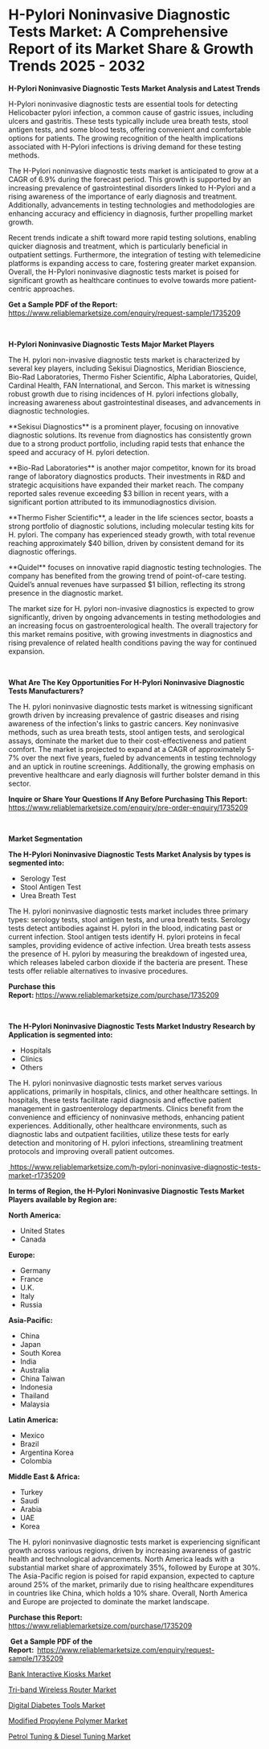<p><h1>H-Pylori Noninvasive Diagnostic Tests Market: A Comprehensive Report of its Market Share & Growth Trends 2025 - 2032</h1></p><p><strong>H-Pylori Noninvasive Diagnostic Tests Market Analysis and Latest Trends</strong></p>
<p><p>H-Pylori noninvasive diagnostic tests are essential tools for detecting Helicobacter pylori infection, a common cause of gastric issues, including ulcers and gastritis. These tests typically include urea breath tests, stool antigen tests, and some blood tests, offering convenient and comfortable options for patients. The growing recognition of the health implications associated with H-Pylori infections is driving demand for these testing methods.</p><p>The H-Pylori noninvasive diagnostic tests market is anticipated to grow at a CAGR of 6.9% during the forecast period. This growth is supported by an increasing prevalence of gastrointestinal disorders linked to H-Pylori and a rising awareness of the importance of early diagnosis and treatment. Additionally, advancements in testing technologies and methodologies are enhancing accuracy and efficiency in diagnosis, further propelling market growth. </p><p>Recent trends indicate a shift toward more rapid testing solutions, enabling quicker diagnosis and treatment, which is particularly beneficial in outpatient settings. Furthermore, the integration of testing with telemedicine platforms is expanding access to care, fostering greater market expansion. Overall, the H-Pylori noninvasive diagnostic tests market is poised for significant growth as healthcare continues to evolve towards more patient-centric approaches.</p></p>
<p><strong>Get a Sample PDF of the Report:&nbsp;</strong> <a href="https://www.reliablemarketsize.com/enquiry/request-sample/1735209?utm_campaign=1845&utm_medium=2&utm_source=Github&utm_content=ia&utm_term=25032025&utm_id=h-pylori-noninvasive-diagnostic-tests">https://www.reliablemarketsize.com/enquiry/request-sample/1735209</a></p>
<p>&nbsp;</p>
<p><strong>H-Pylori Noninvasive Diagnostic Tests Major Market Players</strong></p>
<p><p>The H. pylori non-invasive diagnostic tests market is characterized by several key players, including Sekisui Diagnostics, Meridian Bioscience, Bio-Rad Laboratories, Thermo Fisher Scientific, Alpha Laboratories, Quidel, Cardinal Health, FAN International, and Sercon. This market is witnessing robust growth due to rising incidences of H. pylori infections globally, increasing awareness about gastrointestinal diseases, and advancements in diagnostic technologies.</p><p>**Sekisui Diagnostics** is a prominent player, focusing on innovative diagnostic solutions. Its revenue from diagnostics has consistently grown due to a strong product portfolio, including rapid tests that enhance the speed and accuracy of H. pylori detection.</p><p>**Bio-Rad Laboratories** is another major competitor, known for its broad range of laboratory diagnostics products. Their investments in R&D and strategic acquisitions have expanded their market reach. The company reported sales revenue exceeding $3 billion in recent years, with a significant portion attributed to its immunodiagnostics division.</p><p>**Thermo Fisher Scientific**, a leader in the life sciences sector, boasts a strong portfolio of diagnostic solutions, including molecular testing kits for H. pylori. The company has experienced steady growth, with total revenue reaching approximately $40 billion, driven by consistent demand for its diagnostic offerings.</p><p>**Quidel** focuses on innovative rapid diagnostic testing technologies. The company has benefited from the growing trend of point-of-care testing. Quidel’s annual revenues have surpassed $1 billion, reflecting its strong presence in the diagnostic market.</p><p>The market size for H. pylori non-invasive diagnostics is expected to grow significantly, driven by ongoing advancements in testing methodologies and an increasing focus on gastroenterological health. The overall trajectory for this market remains positive, with growing investments in diagnostics and rising prevalence of related health conditions paving the way for continued expansion.</p></p>
<p>&nbsp;</p>
<p><strong>What Are The Key Opportunities For H-Pylori Noninvasive Diagnostic Tests Manufacturers?</strong></p>
<p><p>The H. pylori noninvasive diagnostic tests market is witnessing significant growth driven by increasing prevalence of gastric diseases and rising awareness of the infection's links to gastric cancers. Key noninvasive methods, such as urea breath tests, stool antigen tests, and serological assays, dominate the market due to their cost-effectiveness and patient comfort. The market is projected to expand at a CAGR of approximately 5-7% over the next five years, fueled by advancements in testing technology and an uptick in routine screenings. Additionally, the growing emphasis on preventive healthcare and early diagnosis will further bolster demand in this sector.</p></p>
<p><strong>Inquire or Share Your Questions If Any Before Purchasing This Report:</strong> <a href="https://www.reliablemarketsize.com/enquiry/pre-order-enquiry/1735209?utm_campaign=1845&utm_medium=2&utm_source=Github&utm_content=ia&utm_term=25032025&utm_id=h-pylori-noninvasive-diagnostic-tests">https://www.reliablemarketsize.com/enquiry/pre-order-enquiry/1735209</a></p>
<p>&nbsp;</p>
<p><strong>Market Segmentation</strong></p>
<p><strong>The H-Pylori Noninvasive Diagnostic Tests Market Analysis by types is segmented into:</strong></p>
<p><ul><li>Serology Test</li><li>Stool Antigen Test</li><li>Urea Breath Test</li></ul></p>
<p><p>The H. pylori noninvasive diagnostic tests market includes three primary types: serology tests, stool antigen tests, and urea breath tests. Serology tests detect antibodies against H. pylori in the blood, indicating past or current infection. Stool antigen tests identify H. pylori proteins in fecal samples, providing evidence of active infection. Urea breath tests assess the presence of H. pylori by measuring the breakdown of ingested urea, which releases labeled carbon dioxide if the bacteria are present. These tests offer reliable alternatives to invasive procedures.</p></p>
<p><strong>Purchase this Report:&nbsp;</strong><a href="https://www.reliablemarketsize.com/purchase/1735209?utm_campaign=1845&utm_medium=2&utm_source=Github&utm_content=ia&utm_term=25032025&utm_id=h-pylori-noninvasive-diagnostic-tests">https://www.reliablemarketsize.com/purchase/1735209</a></p>
<p>&nbsp;</p>
<p><strong>The H-Pylori Noninvasive Diagnostic Tests Market Industry Research by Application is segmented into:</strong></p>
<p><ul><li>Hospitals</li><li>Clinics</li><li>Others</li></ul></p>
<p><p>The H. pylori noninvasive diagnostic tests market serves various applications, primarily in hospitals, clinics, and other healthcare settings. In hospitals, these tests facilitate rapid diagnosis and effective patient management in gastroenterology departments. Clinics benefit from the convenience and efficiency of noninvasive methods, enhancing patient experiences. Additionally, other healthcare environments, such as diagnostic labs and outpatient facilities, utilize these tests for early detection and monitoring of H. pylori infections, streamlining treatment protocols and improving overall patient outcomes.</p></p>
<p><a href="https://www.reliablemarketsize.com/h-pylori-noninvasive-diagnostic-tests-market-r1735209?utm_campaign=1845&utm_medium=2&utm_source=Github&utm_content=ia&utm_term=25032025&utm_id=h-pylori-noninvasive-diagnostic-tests">&nbsp;https://www.reliablemarketsize.com/h-pylori-noninvasive-diagnostic-tests-market-r1735209</a></p>
<p><strong>In terms of Region, the H-Pylori Noninvasive Diagnostic Tests Market Players available by Region are:</strong></p>
<p>
    <p> <strong> North America: </strong>
        <ul>
            <li>United States</li>
            <li>Canada</li>
        </ul>
        </p> 
    <p> <strong> Europe: </strong>
        <ul>
            <li>Germany</li>
            <li>France</li>
            <li>U.K.</li>
            <li>Italy</li>
            <li>Russia</li>
        </ul>
        </p> 
    <p> <strong> Asia-Pacific: </strong>
        <ul>
            <li>China</li>
            <li>Japan</li>
            <li>South Korea</li>
            <li>India</li>
            <li>Australia</li>
            <li>China Taiwan</li>
            <li>Indonesia</li>
            <li>Thailand</li>
            <li>Malaysia</li>
        </ul>
        </p> 
    <p> <strong> Latin America: </strong>
        <ul>
            <li>Mexico</li>
            <li>Brazil</li>
            <li>Argentina Korea</li>
            <li>Colombia</li>
        </ul>
        </p> 
    <p> <strong> Middle East & Africa: </strong>
        <ul>
            <li>Turkey</li>
            <li>Saudi</li>
            <li>Arabia</li>
            <li>UAE</li>
            <li>Korea</li>
        </ul>
    </p>
    </p>
<p><p>The H. pylori noninvasive diagnostic tests market is experiencing significant growth across various regions, driven by increasing awareness of gastric health and technological advancements. North America leads with a substantial market share of approximately 35%, followed by Europe at 30%. The Asia-Pacific region is poised for rapid expansion, expected to capture around 25% of the market, primarily due to rising healthcare expenditures in countries like China, which holds a 10% share. Overall, North America and Europe are projected to dominate the market landscape.</p></p>
<p><strong>Purchase this Report: </strong><a href="https://www.reliablemarketsize.com/purchase/1735209?utm_campaign=1845&utm_medium=2&utm_source=Github&utm_content=ia&utm_term=25032025&utm_id=h-pylori-noninvasive-diagnostic-tests">https://www.reliablemarketsize.com/purchase/1735209</a></p>
<p>&nbsp;<strong>Get a Sample PDF of the Report:&nbsp;&nbsp;</strong><a href="https://www.reliablemarketsize.com/enquiry/request-sample/1735209?utm_campaign=1845&utm_medium=2&utm_source=Github&utm_content=ia&utm_term=25032025&utm_id=h-pylori-noninvasive-diagnostic-tests">https://www.reliablemarketsize.com/enquiry/request-sample/1735209</a></p>
<p><strong></strong></p>
<p><p><a href="https://github.com/kohushamudo3/Market-Research-Report-List-1/blob/main/bank-interactive-kiosks-market.md?utm_campaign=1845&utm_medium=2&utm_source=Github&utm_content=ia&utm_term=25032025&utm_id=h-pylori-noninvasive-diagnostic-tests">Bank Interactive Kiosks Market</a></p><p><a href="https://github.com/eskelimaksic/Market-Research-Report-List-1/blob/main/tri-band-wireless-router-market.md?utm_campaign=1845&utm_medium=2&utm_source=Github&utm_content=ia&utm_term=25032025&utm_id=h-pylori-noninvasive-diagnostic-tests">Tri-band Wireless Router Market</a></p><p><a href="https://github.com/RickHolmes3/Market-Research-Report-List-7/blob/main/digital-diabetes-tools-market.md?utm_campaign=1845&utm_medium=2&utm_source=Github&utm_content=ia&utm_term=25032025&utm_id=h-pylori-noninvasive-diagnostic-tests">Digital Diabetes Tools Market</a></p><p><a href="https://github.com/gogashopkewy/Market-Research-Report-List-1/blob/main/modified-propylene-polymer-market.md?utm_campaign=1845&utm_medium=2&utm_source=Github&utm_content=ia&utm_term=25032025&utm_id=h-pylori-noninvasive-diagnostic-tests">Modified Propylene Polymer Market</a></p><p><a href="https://github.com/myrieronays5/Market-Research-Report-List-1/blob/main/petrol-tuning-diesel-tuning-market.md?utm_campaign=1845&utm_medium=2&utm_source=Github&utm_content=ia&utm_term=25032025&utm_id=h-pylori-noninvasive-diagnostic-tests">Petrol Tuning & Diesel Tuning Market</a></p></p>